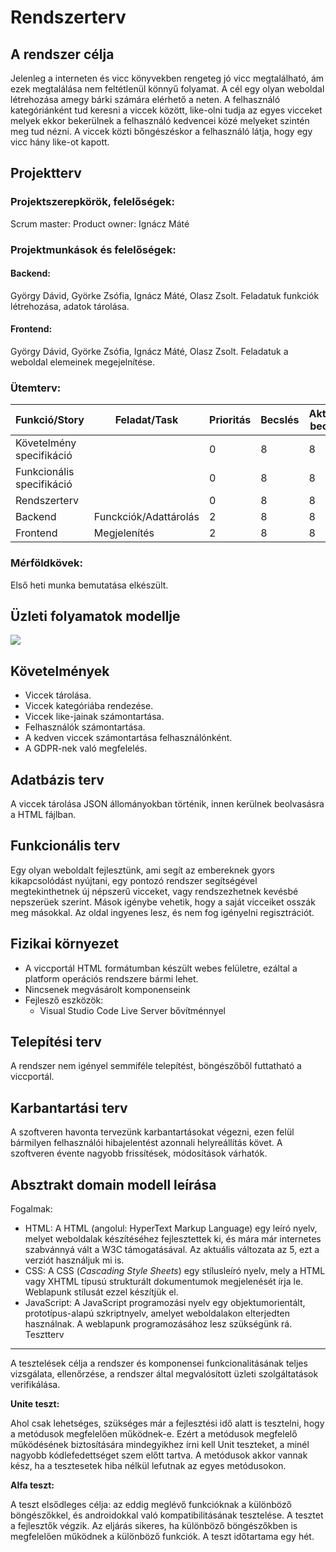 # Rendszerterv

A rendszer célja
---

Jelenleg a interneten és vicc könyvekben rengeteg jó vicc megtalálható, ám ezek megtalálása nem feltétlenül könnyű folyamat. A cél egy olyan weboldal létrehozása amegy bárki számára elérhető a neten. A felhasználó kategóriánként tud keresni a viccek között, like-olni tudja az egyes vicceket melyek ekkor bekerülnek a felhasználó kedvencei közé melyeket szintén meg tud nézni. A viccek közti bőngészéskor a felhasználó látja, hogy egy vicc hány like-ot kapott.

Projektterv
-----------

### Projektszerepkörök, felelőségek:
Scrum master:
Product owner: Ignácz Máté

### Projektmunkások és felelőségek:
#### Backend:
György Dávid, Györke Zsófia, Ignácz Máté, Olasz Zsolt. Feladatuk funkciók létrehozása, adatok tárolása.

#### Frontend:
György Dávid, Györke Zsófia, Ignácz Máté, Olasz Zsolt. Feladatuk a weboldal elemeinek megejelnítése.

### Ütemterv:
| Funkció/Story | Feladat/Task | Prioritás | Becslés | Aktuális becslés | Eltelt idő | Hátralévő idő | 
| -------------- | ----------- | --------- | ------- | ---------------- | ---------- | ------------- |
| Követelmény specifikáció | | 0 | 8 | 8 | 7 | 1 |
| Funkcionális specifikáció | | 0 | 8 | 8 | 7 | 1 |
| Rendszerterv |  | 0 | 8 | 8 | 7 | 1 | 
| Backend | Funckciók/Adattárolás | 2 | 8 | 8 | 0 | 8 |
| Frontend |  Megjelenítés | 2 | 8 | 8 | 0 | 8 |

### Mérföldkövek:
Első heti munka bemutatása elkészült.

Üzleti folyamatok modellje
--------------------------

![](./Resources/üfm.PNG)


Követelmények
---
- Viccek tárolása.
- Viccek kategóriába rendezése.
- Viccek like-jainak számontartása.
- Felhasználók számontartása.
- A kedven viccek számontartása felhasználónként.
- A GDPR-nek való megfelelés.

Adatbázis terv
---
A viccek tárolása JSON állományokban történik, innen kerülnek beolvasásra a HTML fájlban.

Funkcionális terv
---
Egy olyan weboldalt fejlesztünk, ami segít az embereknek gyors kikapcsolódást nyújtani, egy pontozó rendszer segítségével megtekinthetnek új népszerű vicceket, vagy rendszezhetnek kevésbé nepszerüek szerint. Mások igénybe vehetik, hogy a saját vicceiket osszák meg másokkal. Az oldal ingyenes lesz, és nem fog igényelni regisztrációt.

Fizikai környezet
---
- A viccportál HTML formátumban készült webes felületre, ezáltal a platform operációs rendszere bármi lehet.
- Nincsenek megvásárolt komponenseink
- Fejlesző eszközök:
	- Visual Studio Code Live Server bővítménnyel

Telepítési terv
---
A rendszer nem igényel semmiféle telepítést, böngészőből futtatható a viccportál.

Karbantartási terv
---
A szoftveren havonta tervezünk karbantartásokat végezni, ezen felül bármilyen felhasználói hibajelentést azonnali helyreállítás követ. A szoftveren évente nagyobb frissítések, módosítások várhatók.

Absztrakt domain modell leírása
---
Fogalmak:
-   HTML: A HTML (angolul: HyperText Markup Language) egy leíró nyelv, melyet weboldalak készítéséhez fejlesztettek ki, és mára már internetes szabvánnyá vált a W3C támogatásával. Az aktuális változata az 5, ezt a verziót használjuk mi is.
-   CSS: A CSS (_Cascading Style Sheets_) egy stílusleíró nyelv, mely a HTML vagy XHTML típusú strukturált dokumentumok megjelenését írja le. Weblapunk stílusát ezzel készítjük el.
-   JavaScript: A JavaScript programozási nyelv egy objektumorientált, prototípus-alapú szkriptnyelv, amelyet weboldalakon elterjedten használnak. A weblapunk programozásához lesz szükségünk rá.
Tesztterv
---

A tesztelések célja a rendszer és komponensei funkcionalitásának teljes vizsgálata, ellenőrzése, a rendszer által megvalósított üzleti szolgáltatások verifikálása.

**Unite teszt:**

Ahol csak lehetséges, szükséges már a fejlesztési idő alatt is tesztelni, hogy a metódusok megfelelően működnek-e. Ezért a metódusok megfelelő működésének biztosítására mindegyikhez írni kell Unit teszteket, a minél nagyobb kódlefedettséget szem előtt tartva. A metódusok akkor vannak kész, ha a tesztesetek hiba nélkül lefutnak az egyes metódusokon.

**Alfa teszt:**

A teszt elsődleges célja: az eddig meglévő funkcióknak a különböző böngészőkkel, és androidokkal való kompatibilitásának tesztelése. A tesztet a fejlesztők végzik. Az eljárás sikeres, ha különböző böngészőkben is megfelelően működnek a különböző funkciók.  A teszt időtartama egy hét.
